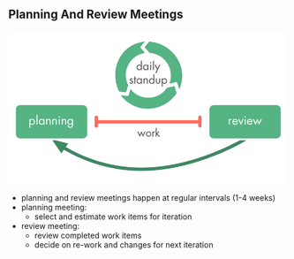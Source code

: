 ## Planning And Review Meetings

![right,fit](img/meetings/planning-review-standup.png)

* planning and review meetings happen at regular intervals (1-4 weeks)
* planning meeting: 
    - select and estimate work items for iteration
* review meeting: 
    - review completed work items
    - decide on re-work and changes for next iteration
